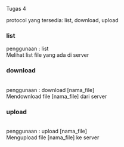 Tugas 4

protocol yang tersedia:
    list, download, upload

### list
penggunaan : list
<br>
Melihat list file yang ada di server

### download
<br>
penggunaan : download [nama_file]
<br>
Mendownload file [nama_file] dari server

### upload
<br>
penggunaan : upload [nama_file]
<br>
Mengupload file [nama_file] ke server
